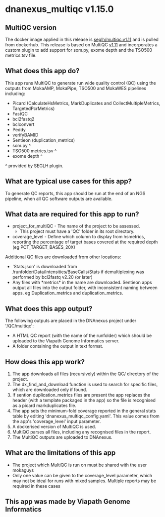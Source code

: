# dnanexus_multiqc v1.15.0

## MultiQC version

The docker image applied in this release is [seglh/multiqc:v1.11](https://github.com/moka-guys/multiqc_plugins/releases/tag/v1.0.0) and is pulled from dockerhub.
This release is based on MultiQC [v1.11](https://github.com/ewels/MultiQC/) and incorporates a custom plugin to add support for som.py, exome depth and the TSO500 metrics.tsv file.

## What does this app do?

This app runs MultiQC to generate run wide quality control (QC) using the outputs from MokaAMP, MokaPipe, TSO500 and MokaWES
pipelines including:

* Picard (CalculateHsMetrics, MarkDuplicates and CollectMultipleMetrics, TargetedPcrMetrics)
* FastQC
* bcl2fastq2
* bclconvert
* Peddy
* verifyBAMID
* Sentieon (duplication_metrics)
* som.py ^
* TSO500 metrics.tsv ^
* exome depth ^

^ provided by SEGLH plugin.

## What are typical use cases for this app?

To generate QC reports, this app should be run at the end of an NGS pipeline, when all QC software outputs are available.

## What data are required for this app to run?

* project_for_multiQC - The name of the project to be assessed.
  * This project must have a 'QC' folder in its root directory.
* coverage_level - Define which column to display from hsmetrics, reporting the percentage of target bases covered at
the required depth (eg PCT_TARGET_BASES_20X)

Additional QC files are downloaded from other locations:

* 'Stats.json' is downloaded from  /runfolder/Data/Intensities/BaseCalls/Stats if demultiplexing was performed by
bcl2fastq v2.20 (or later)
* Any files with \*metrics\* in the name are downloaded. Sentieon apps output all files into the output folder, with
inconsistent naming between apps. eg Duplication_metrics and duplication_metrics.

## What does this app output?

The following outputs are placed in the DNAnexus project under '/QC/multiqc':

* A HTML QC report (with the name of the runfolder) which should be uploaded to the Viapath Genome Informatics server.
* A folder containing the output in text format.

## How does this app work?

1. The app downloads all files (recursively) within the QC/ directory of the project. 
2. The dx_find_and_download function is used to search for specific files, which are downloaded only if found.
3. If sention duplication_metrics files are present the app replaces the header (with a template packaged in the app) 
so the file is recognised as a picard markduplicates file.
4. The app sets the minimum-fold coverage reported in the general stats table by editing 
'dnanexus_multiqc_config.yaml'. This value comes from the app's 'coverage_level' input parameter.
5. A dockerised version of MultiQC is used.
6. MultiQC parses all files, including any recognised files in the report.
7. The MultiQC outputs are uploaded to DNAnexus.

## What are the limitations of this app

* The project which MultiQC is run on must be shared with the user mokaguys
* Only one value can be given to the coverage_level parameter, which may not be ideal for runs with mixed samples. 
Multiple reports may be required in these cases

## This app was made by Viapath Genome Informatics
